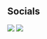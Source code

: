  ## Socials 
<p align="left">
<a href = "https://www.linkedin.com/in/abhas-k-64448a235"> <img src="https://img.icons8.com/fluent/48/000000/linkedin.png"/></a>
<a href = "https://www.instagram.com/abhask01"><img src="https://img.icons8.com/fluent/48/000000/instagram-new.png"/></a>
</p>






